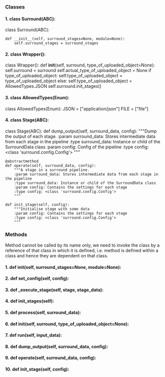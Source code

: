 ### Classes

#### 1. class Surround(ABC):

class Surround(ABC):

    def __init__(self, surround_stages=None, module=None):
        self.surround_stages = surround_stages

#### 2. class Wrapper():

class Wrapper():
    def __init__(self, surround, type_of_uploaded_object=None):
        self.surround = surround
        self.actual_type_of_uploaded_object = None
        if type_of_uploaded_object:
            self.type_of_uploaded_object = type_of_uploaded_object
        else:
            self.type_of_uploaded_object = AllowedTypes.JSON
        self.surround.init_stages()

#### 3. class AllowedTypes(Enum):

class AllowedTypes(Enum):
    JSON = ["application/json"]
    FILE = ["file"]


#### 4. class Stage(ABC):

class Stage(ABC):
    def dump_output(self, surround_data, config):
     """Dump the output of each stage.
        :param surround_data: Stores intermediate data from each stage in the pipeline
        :type surround_data: Instance or child of the SurroundData class
        :param config: Config of the pipeline
        :type config: <class 'surround.config.Config'>
        """

    @abstractmethod
    def operate(self, surround_data, config):
        """A stage in a surround pipeline.
        :param surround_data: Stores intermediate data from each stage in the pipeline
        :type surround_data: Instance or child of the SurroundData class
        :param config: Contains the settings for each stage
        :type config: <class 'surround.config.Config'>
        """

    def init_stage(self, config):
        """Initialise stage with some data
        :param config: Contains the settings for each stage
        :type config: <class 'surround.config.Config'>
        """


### Methods

Method cannot be called by its name only, we need to invoke the class by a reference of that class in which it is defined, i.e. method is defined within a class and hence they are dependent on that class.

#### 1. def __init__(self, surround_stages=None, module=None):

#### 2. def set_config(self, config):

#### 3. def _execute_stage(self, stage, stage_data):

#### 4. def init_stages(self):

#### 5. def process(self, surround_data):

#### 6. def __init__(self, surround, type_of_uploaded_object=None):

#### 7. def run(self, input_data):

#### 8. def dump_output(self, surround_data, config):

#### 9. def operate(self, surround_data, config):

#### 10. def init_stage(self, config):
